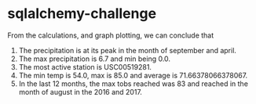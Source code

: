 # sqlalchemy-challenge
From the calculations, and graph plotting, we can conclude that
1. The precipitation is at its peak in the month of september and april.
2. The max precipitation is 6.7 and min being 0.0.
3. The most active station is USC00519281.
4. The min temp is 54.0, max is 85.0 and average is 71.66378066378067.
5. In the last 12 months, the max tobs reached was 83 and reached in the month of august in the 2016 and 2017.
